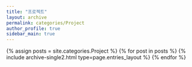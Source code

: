 ```yaml
---
title: "프로젝트"
layout: archive
permalink: categories/Project
author_profile: true
sidebar_main: true
---
```


{% assign posts = site.categories.Project %}
{% for post in posts %} {% include archive-single2.html type=page.entries_layout %} {% endfor %}
